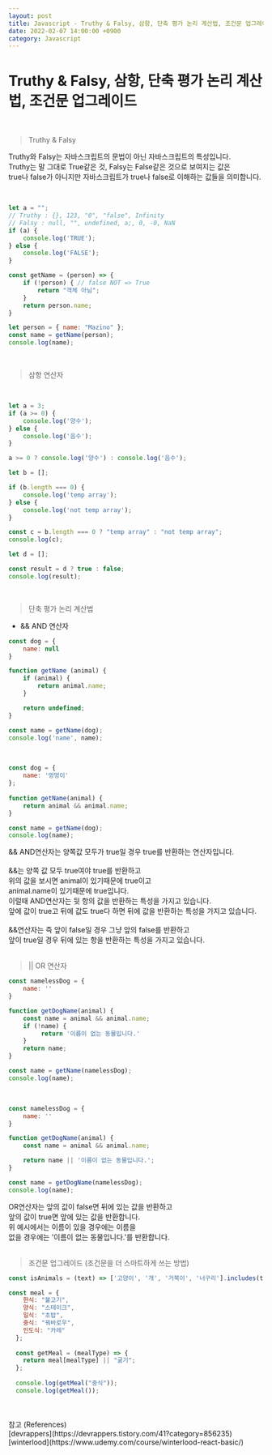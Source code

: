 ```yaml
---
layout: post
title: Javascript - Truthy & Falsy, 삼항, 단축 평가 논리 계산법, 조건문 업그레이드
date: 2022-02-07 14:00:00 +0900
category: Javascript
---
```


Truthy & Falsy, 삼항, 단축 평가 논리 계산법, 조건문 업그레이드
===

<br />

> Truthy & Falsy

Truthy와 Falsy는 자바스크립트의 문법이 아닌 자바스크립트의 특성입니다.<br />
Truthy는 말 그대로 True같은 것, Falsy는 False같은 것으로 보여지는 값은 <br />
true나 false가 아니지만 자바스크립트가 true나 false로 이해하는 값들을 의미합니다. <br />

<br />

```javascript
let a = "";
// Truthy : {}, 123, "0", "false", Infinity
// Falsy : null, "", undefined, a;, 0, -0, NaN
if (a) {
    console.log('TRUE');
} else {
    console.log('FALSE');
}

const getName = (person) => {
    if (!person) { // false NOT => True
        return "객체 아님";
    }
    return person.name;
}

let person = { name: "Mazino" };
const name = getName(person);
console.log(name);
```

<br />

> 삼항 연산자

<br />

```javascript
let a = 3;
if (a >= 0) {
    console.log('양수');
} else {
    console.log('음수');
}

a >= 0 ? console.log('양수') : console.log('음수');

let b = [];

if (b.length === 0) {
    console.log('temp array');
} else {
    console.log('not temp array');
}

const c = b.length === 0 ? "temp array" : "not temp array";
console.log(c);

let d = [];

const result = d ? true : false;
console.log(result);
```

<br />

> 단축 평가 논리 계산법

- && AND 연산자

```javascript
const dog = {
    name: null
}

function getName (animal) {
    if (animal) {
        return animal.name;
    }

    return undefined;
}

const name = getName(dog);
console.log('name', name);
```

<br />

```javascript
const dog = {
    name: '멍멍이'
};
  
function getName(animal) {
    return animal && animal.name;
}

const name = getName(dog);
console.log(name);
```

&& AND연산자는 양쪽값 모두가 true일 경우 true를 반환하는 연산자입니다.<br />
<br />
&&는 양쪽 값 모두 true여야 true를 반환하고<br />
위의 값을 보시면 animal이 있기때문에 true이고 <br />
animal.name이 있기때문에 true입니다.<br />
이럴때 AND연산자는 뒷 항의 값을 반환하는 특성을 가지고 있습니다.<br /> 
앞에 값이 true고 뒤에 값도 true다 하면 뒤에 값을 반환하는 특성을 가지고 있습니다.<br />
<br />
&&연산자는 즉 앞이 false일 경우 그냥 앞의 false를 반환하고 <br />
앞이 true일 경우 뒤에 있는 항을 반환하는 특성을 가지고 있습니다. <br />
<br />

> || OR 연산자


```javascript
const namelessDog = {
    name: ''
}

function getDogName(animal) {
    const name = animal && animal.name;
    if (!name) {
         return '이름이 없는 동물입니다.'
    }
    return name;
}

const name = getName(namelessDog);
console.log(name);
```

<br />

```javascript
const namelessDog = {
    name: ''
}

function getDogName(animal) {
    const name = animal && animal.name;

    return name || '이름이 없는 동물입니다.';
}

const name = getDogName(namelessDog);
console.log(name);
```

OR연산자는 앞의 값이 false면 뒤에 있는 값을 반환하고<br />
앞의 값이 true면 앞에 있는 값을 반환합니다.<br /> 
위 예시에서는 이름이 있을 경우에는 이름을 <br />
없을 경우에는 '이름이 없는 동물입니다.'를 반환합니다.<br />
<br />

> 조건문 업그레이드 (조건문을 더 스마트하게 쓰는 방법)

```javascript
const isAnimals = (text) => ['고양이', '개', '거북이', '너구리'].includes(text);

const meal = {
    한식: "불고기",
    양식: "스테이크",
    일식: "초밥",
    중식: "꿔바로우",
    인도식: "카레"
  };
  
  const getMeal = (mealType) => {
    return meal[mealType] || "굶기";
  };
  
  console.log(getMeal("중식"));
  console.log(getMeal());

```





<br />
<br />
참고 (References)
<br />[devrappers](https://devrappers.tistory.com/41?category=856235)
<br />[winterlood](https://www.udemy.com/course/winterlood-react-basic/)